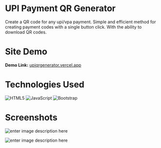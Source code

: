 #   UPI Payment QR Generator

Create a QR code for any upi/vpa payment. Simple and efficient method for creating payment codes with a single button click. With the ability to download QR codes.

#  Site Demo 
**Demo Link:** [upiqrgenerator.vercel.app](upiqrgenerator.vercel.app)

# Technologies Used

![HTML5](https://img.shields.io/badge/html5-%23E34F26.svg?style=for-the-badge&logo=html5&logoColor=white) ![JavaScript](https://img.shields.io/badge/javascript-%23323330.svg?style=for-the-badge&logo=javascript&logoColor=%23F7DF1E)   ![Bootstrap](https://img.shields.io/badge/bootstrap-%23563D7C.svg?style=for-the-badge&logo=bootstrap&logoColor=white)

# Screenshots
![enter image description here](https://github.com/vaarunh/upiqrgenerator/blob/main/img/screenshots/shot1.png?raw=true)

![enter image description here](https://github.com/vaarunh/upiqrgenerator/blob/main/img/screenshots/shot2.png?raw=true)


